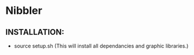 # Nibbler

## INSTALLATION:
* source setup.sh (This will install all dependancies and graphic libraries.)
